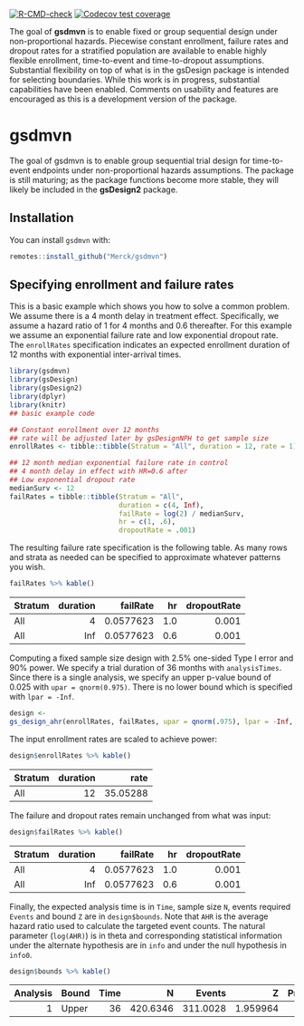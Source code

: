 <!-- badges: start -->
  [![R-CMD-check](https://github.com/Merck/gsdmvn/workflows/R-CMD-check/badge.svg)](https://github.com/Merck/gsdmvn/actions)
  [![Codecov test coverage](https://codecov.io/gh/Merck/gsdmvn/branch/master/graph/badge.svg)](https://codecov.io/gh/Merck/gsdmvn?branch=master)
<!-- badges: end -->
  
The goal of **gsdmvn** is to enable fixed or group sequential design
under non-proportional hazards. Piecewise constant enrollment, failure
rates and dropout rates for a stratified population are available to
enable highly flexible enrollment, time-to-event and time-to-dropout
assumptions. Substantial flexibility on top of what is in the gsDesign
package is intended for selecting boundaries. While this work is in
progress, substantial capabilities have been enabled. Comments on
usability and features are encouraged as this is a development version
of the package.

# gsdmvn

The goal of gsdmvn is to enable group sequential trial design for
time-to-event endpoints under non-proportional hazards assumptions. The
package is still maturing; as the package functions become more stable,
they will likely be included in the **gsDesign2** package.

## Installation

You can install `gsdmvn` with:

``` r
remotes::install_github("Merck/gsdmvn")
```

## Specifying enrollment and failure rates

This is a basic example which shows you how to solve a common problem.
We assume there is a 4 month delay in treatment effect. Specifically, we
assume a hazard ratio of 1 for 4 months and 0.6 thereafter. For this
example we assume an exponential failure rate and low exponential
dropout rate. The `enrollRates` specification indicates an expected
enrollment duration of 12 months with exponential inter-arrival times.

``` r
library(gsdmvn)
library(gsDesign)
library(gsDesign2)
library(dplyr)
library(knitr)
## basic example code

## Constant enrollment over 12 months
## rate will be adjusted later by gsDesignNPH to get sample size
enrollRates <- tibble::tibble(Stratum = "All", duration = 12, rate = 1)

## 12 month median exponential failure rate in control
## 4 month delay in effect with HR=0.6 after
## Low exponential dropout rate
medianSurv <- 12
failRates = tibble::tibble(Stratum = "All",
                           duration = c(4, Inf),
                           failRate = log(2) / medianSurv,
                           hr = c(1, .6),
                           dropoutRate = .001)
```

The resulting failure rate specification is the following table. As many
rows and strata as needed can be specified to approximate whatever
patterns you wish.

``` r
failRates %>% kable()
```

| Stratum | duration |  failRate |  hr | dropoutRate |
|:--------|---------:|----------:|----:|------------:|
| All     |        4 | 0.0577623 | 1.0 |       0.001 |
| All     |      Inf | 0.0577623 | 0.6 |       0.001 |

Computing a fixed sample size design with 2.5% one-sided Type I error
and 90% power. We specify a trial duration of 36 months with
`analysisTimes`. Since there is a single analysis, we specify an upper
p-value bound of 0.025 with `upar = qnorm(0.975)`. There is no lower
bound which is specified with `lpar = -Inf`.

``` r
design <- 
gs_design_ahr(enrollRates, failRates, upar = qnorm(.975), lpar = -Inf, IF = 1, analysisTimes = 36)
```

The input enrollment rates are scaled to achieve power:

``` r
design$enrollRates %>% kable()
```

| Stratum | duration |     rate |
|:--------|---------:|---------:|
| All     |       12 | 35.05288 |

The failure and dropout rates remain unchanged from what was input:

``` r
design$failRates %>% kable()
```

| Stratum | duration |  failRate |  hr | dropoutRate |
|:--------|---------:|----------:|----:|------------:|
| All     |        4 | 0.0577623 | 1.0 |       0.001 |
| All     |      Inf | 0.0577623 | 0.6 |       0.001 |

Finally, the expected analysis time is in `Time`, sample size `N`,
events required `Events` and bound `Z` are in `design$bounds`. Note that
`AHR` is the average hazard ratio used to calculate the targeted event
counts. The natural parameter (`log(AHR)`) is in theta and corresponding
statistical information under the alternate hypothesis are in `info` and
under the null hypothesis in `info0`.

``` r
design$bounds %>% kable()
```

| Analysis | Bound | Time |        N |   Events |        Z | Probability |       AHR |     theta |     info |    info0 |
|---------:|:------|-----:|---------:|---------:|---------:|------------:|----------:|----------:|---------:|---------:|
|        1 | Upper |   36 | 420.6346 | 311.0028 | 1.959964 |         0.9 | 0.6917244 | 0.3685676 | 76.74383 | 77.75069 |

